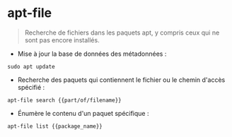 # apt-file

> Recherche de fichiers dans les paquets apt, y compris ceux qui ne sont pas encore installés.

- Mise à jour la base de données des métadonnées :

`sudo apt update`

- Recherche des paquets qui contiennent le fichier ou le chemin d'accès spécifié :

`apt-file search {{part/of/filename}}`

- Énumère le contenu d'un paquet spécifique :

`apt-file list {{package_name}}`
